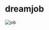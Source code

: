 # dreamjob
![job](https://user-images.githubusercontent.com/44319484/116199717-12899f80-a755-11eb-9ea6-04fe3aa87d18.png)

